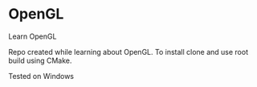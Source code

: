 # OpenGL
Learn OpenGL


Repo created while learning about OpenGL. To install clone and use root build using CMake.

Tested on Windows
